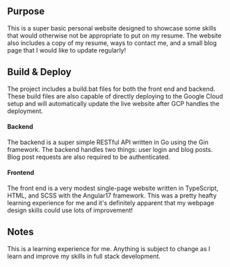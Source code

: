 ## Purpose

This is a super basic personal website designed to showcase some skills that would otherwise not be appropriate to put on my resume. The website also includes a copy of my resume, ways to contact me, and a small blog page that I would like to update regularly!

## Build & Deploy

The project includes a build.bat files for both the front end and backend. These build files are also capable of directly deploying to the Google Cloud setup and will automatically update the live website after GCP handles the deployment.

#### Backend

The backend is a super simple RESTful API written in Go using the Gin framework. The backend handles two things: user login and blog posts. Blog post requests are also required to be authenticated.

#### Frontend

The front end is a very modest single-page website written in TypeScript, HTML, and SCSS with the Angular17 framework. This was a pretty heafty learning experience for me and it's definitely apparent that my webpage design skills could use lots of improvement!

## Notes

This is a learning experience for me. Anything is subject to change as I learn and improve my skills in full stack development.
